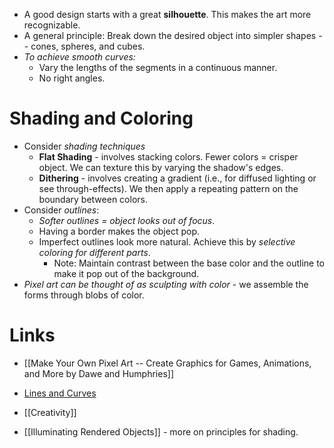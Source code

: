 * A good design starts with a great **silhouette**. This makes the art more recognizable.
* A general principle: Break down the desired object into simpler shapes -- cones, spheres, and cubes.
* *To achieve smooth curves:* 
	* Vary the lengths of the segments in a continuous manner.
	* No right angles.
# Shading and Coloring
* Consider *shading techniques*
	* **Flat Shading** - involves stacking colors. Fewer colors = crisper object. We can texture this by varying the shadow's edges.
	* **Dithering** - involves creating a gradient (i.e., for diffused lighting or see through-effects). We then apply a repeating pattern on the boundary between colors.
* Consider *outlines*: 
	* *Softer outlines = object looks out of focus*.
	* Having a border makes the object pop.
	* Imperfect outlines look more natural. Achieve this by *selective coloring for different parts*.
		* Note: Maintain contrast between the base color and the outline to make it pop out of the background.
* *Pixel art can be thought of as sculpting with color* - we assemble the forms through blobs of color.
# Links
* [[Make Your Own Pixel Art -- Create Graphics for Games, Animations, and More by Dawe and Humphries]]
* [Lines and Curves](https://opengameart.org/content/chapter-2-lines-and-curves)

* [[Creativity]]
* [[Illuminating Rendered Objects]] - more on principles for shading.